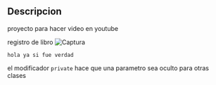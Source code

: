 ## Descripcion 
proyecto para hacer video en youtube

   registro de libro
![Captura](https://user-images.githubusercontent.com/65502311/186948433-d41a1be2-4ed6-4f7a-855d-435032edf955.PNG)

    
~~~
hola ya si fue verdad
~~~

el modificador `private` hace que una parametro sea oculto para otras clases
